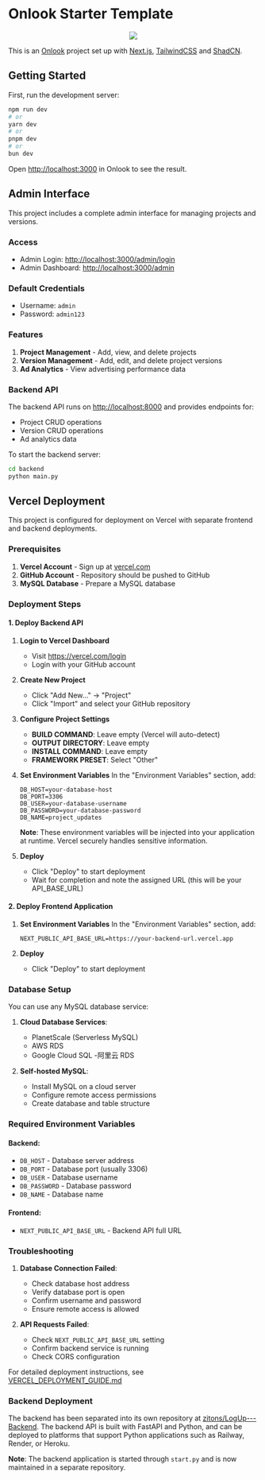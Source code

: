 # Onlook Starter Template

<p align="center">
  <img src="app/favicon.ico" />
</p>

This is an [Onlook](https://onlook.com/) project set up with
[Next.js](https://nextjs.org/), [TailwindCSS](https://tailwindcss.com/) and
[ShadCN](https://ui.shadcn.com).

## Getting Started

First, run the development server:

```bash
npm run dev
# or
yarn dev
# or
pnpm dev
# or
bun dev
```

Open [http://localhost:3000](http://localhost:3000) in Onlook to see the result.

## Admin Interface

This project includes a complete admin interface for managing projects and versions.

### Access

- Admin Login: [http://localhost:3000/admin/login](http://localhost:3000/admin/login)
- Admin Dashboard: [http://localhost:3000/admin](http://localhost:3000/admin)

### Default Credentials

- Username: `admin`
- Password: `admin123`

### Features

1. **Project Management** - Add, view, and delete projects
2. **Version Management** - Add, edit, and delete project versions
3. **Ad Analytics** - View advertising performance data

### Backend API

The backend API runs on [http://localhost:8000](http://localhost:8000) and provides endpoints for:
- Project CRUD operations
- Version CRUD operations
- Ad analytics data

To start the backend server:
```bash
cd backend
python main.py
```

## Vercel Deployment

This project is configured for deployment on Vercel with separate frontend and backend deployments.

### Prerequisites

1. **Vercel Account** - Sign up at [vercel.com](https://vercel.com)
2. **GitHub Account** - Repository should be pushed to GitHub
3. **MySQL Database** - Prepare a MySQL database

### Deployment Steps

#### 1. Deploy Backend API

1. **Login to Vercel Dashboard**
   - Visit https://vercel.com/login
   - Login with your GitHub account

2. **Create New Project**
   - Click "Add New..." → "Project"
   - Click "Import" and select your GitHub repository

3. **Configure Project Settings**
   - **BUILD COMMAND**: Leave empty (Vercel will auto-detect)
   - **OUTPUT DIRECTORY**: Leave empty
   - **INSTALL COMMAND**: Leave empty
   - **FRAMEWORK PRESET**: Select "Other"

4. **Set Environment Variables**
   In the "Environment Variables" section, add:
   ```
   DB_HOST=your-database-host
   DB_PORT=3306
   DB_USER=your-database-username
   DB_PASSWORD=your-database-password
   DB_NAME=project_updates
   ```
   
   **Note**: These environment variables will be injected into your application at runtime. Vercel securely handles sensitive information.

5. **Deploy**
   - Click "Deploy" to start deployment
   - Wait for completion and note the assigned URL (this will be your API_BASE_URL)

#### 2. Deploy Frontend Application

1. **Set Environment Variables**
   In the "Environment Variables" section, add:
   ```
   NEXT_PUBLIC_API_BASE_URL=https://your-backend-url.vercel.app
   ```

2. **Deploy**
   - Click "Deploy" to start deployment

### Database Setup

You can use any MySQL database service:

1. **Cloud Database Services**:
   - PlanetScale (Serverless MySQL)
   - AWS RDS
   - Google Cloud SQL
   -阿里云 RDS

2. **Self-hosted MySQL**:
   - Install MySQL on a cloud server
   - Configure remote access permissions
   - Create database and table structure

### Required Environment Variables

#### Backend:
- `DB_HOST` - Database server address
- `DB_PORT` - Database port (usually 3306)
- `DB_USER` - Database username
- `DB_PASSWORD` - Database password
- `DB_NAME` - Database name

#### Frontend:
- `NEXT_PUBLIC_API_BASE_URL` - Backend API full URL

### Troubleshooting

1. **Database Connection Failed**:
   - Check database host address
   - Verify database port is open
   - Confirm username and password
   - Ensure remote access is allowed

2. **API Requests Failed**:
   - Check `NEXT_PUBLIC_API_BASE_URL` setting
   - Confirm backend service is running
   - Check CORS configuration

For detailed deployment instructions, see [VERCEL_DEPLOYMENT_GUIDE.md](VERCEL_DEPLOYMENT_GUIDE.md)

### Backend Deployment

The backend has been separated into its own repository at [zitons/LogUp---Backend](https://github.com/zitons/LogUp---Backend). The backend API is built with FastAPI and Python, and can be deployed to platforms that support Python applications such as Railway, Render, or Heroku.

**Note**: The backend application is started through `start.py` and is now maintained in a separate repository.
